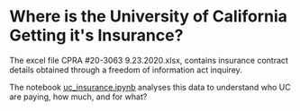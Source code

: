 # Where is the University of California Getting it's Insurance?

The excel file CPRA #20-3063 9.23.2020.xlsx, contains insurance contract details obtained through a freedom of information act inquirey.

The notebook [uc_insurance.ipynb](http://localhost:8888/notebooks/Climate%20Crisis/uc_insurers_2020/uc_insurance.ipynb) analyses this data to understand who UC are paying, how much, and for what?




